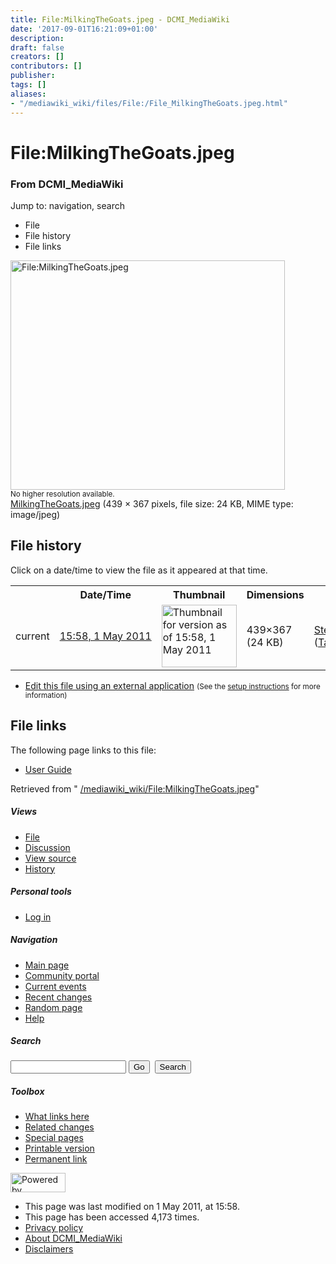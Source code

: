 ```yaml
---
title: File:MilkingTheGoats.jpeg - DCMI_MediaWiki
date: '2017-09-01T16:21:09+01:00'
description: 
draft: false
creators: []
contributors: []
publisher: 
tags: []
aliases:
- "/mediawiki_wiki/files/File:/File_MilkingTheGoats.jpeg.html"
---
```


<a id="top"></a>
# File:MilkingTheGoats.jpeg

### From DCMI\_MediaWiki

Jump to: navigation, search
<!-- start content -->
- File
- File history
- File links

 [<img alt="File:MilkingTheGoats.jpeg" src="/images/2/2d/MilkingTheGoats.jpeg" width="439" height="367">](/mediawiki_wiki/files/MilkingTheGoats.jpeg)  
<small>No higher resolution available.</small>  
 [MilkingTheGoats.jpeg](/images/2/2d/MilkingTheGoats.jpeg)‎ (439 × 367 pixels, file size: 24 KB, MIME type: image/jpeg)
<!-- 
NewPP limit report
Preprocessor node count: 0/1000000
Post-expand include size: 0/2097152 bytes
Template argument size: 0/2097152 bytes
Expensive parser function count: 0/100
-->
## File history

Click on a date/time to view the file as it appeared at that time.

<table class="wikitable filehistory">
  <tr>
    <td></td>
    <th>Date/Time</th>
    <th>Thumbnail</th>
    <th>Dimensions</th>
    <th>User</th>
    <th>Comment</th>
  </tr>
  <tr>
    <td>current</td>
    <td class="filehistory-selected" style="white-space: nowrap;"><a href="/mediawiki_wiki/files/MilkingTheGoats.jpeg">15:58, 1 May 2011</a></td>
    <td><a href="/images/2/2d/MilkingTheGoats.jpeg"><img alt="Thumbnail for version as of 15:58, 1 May 2011" src="/images/2/2d/MilkingTheGoats.jpeg" width="120" height="100"></a></td>
    <td>439×367 <span style="white-space: nowrap;">(24 KB)</span>
    </td>
    <td>
      <a href="/index.php?title=User:StefanieRuehle&amp;action=edit&amp;redlink=1" class="new mw-userlink" title="User:StefanieRuehle (page does not exist)">StefanieRuehle</a> <span style="white-space: nowrap;"> <span class="mw-usertoollinks">(<a href="/index.php?title=User_talk:StefanieRuehle&amp;action=edit&amp;redlink=1" class="new" title="User talk:StefanieRuehle (page does not exist)">Talk</a> | <a href="/index.php/Special:Contributions/StefanieRuehle" title="Special:Contributions/StefanieRuehle">contribs</a>)</span></span>
    </td>
    <td></td>
  </tr>
</table>

  

- [Edit this file using an external application](/index.php?title=File:MilkingTheGoats.jpeg&action=edit&externaledit=true&mode=file "File:MilkingTheGoats.jpeg") <small>(See the <a href="http://www.mediawiki.org/wiki/Manual:External_editors" class="external text" rel="nofollow">setup instructions</a> for more information)</small>

## File links

The following page links to this file:

- [User Guide](/index.php/User_Guide "User Guide")

Retrieved from " [/mediawiki_wiki/File:MilkingTheGoats.jpeg](/mediawiki_wiki/files/File:/File:MilkingTheGoats.jpeg.html)"

<!-- end content -->

##### Views

- [File](/mediawiki_wiki/files/File:/File:MilkingTheGoats.jpeg.html)
- [Discussion](/index.php?title=File_talk:MilkingTheGoats.jpeg&action=edit&redlink=1 "Discussion about the content page [t]")
- [View source](/index.php?title=File:MilkingTheGoats.jpeg&action=edit "This page is protected.
You can view its source [e]")
- [History](/index.php?title=File:MilkingTheGoats.jpeg&action=history "Past revisions of this page [h]")

##### Personal tools

- [Log in](/index.php?title=Special:UserLogin&returnto=File:MilkingTheGoats.jpeg "You are encouraged to log in; however, it is not mandatory [o]")

<script type="text/javascript"> if (window.isMSIE55) fixalpha(); </script>

##### Navigation

- [Main page](/index.php/Main_Page "Visit the main page [z]")
- [Community portal](/index.php/DCMI_MediaWiki:Community_portal "About the project, what you can do, where to find things")
- [Current events](/index.php/DCMI_MediaWiki:Current_events "Find background information on current events")
- [Recent changes](/index.php/Special:RecentChanges "The list of recent changes in the wiki [r]")
- [Random page](/index.php/Special:Random "Load a random page [x]")
- [Help](/index.php/Help:Contents "The place to find out")

##### <label for="searchInput">Search</label>

<form action="/index.php" id="searchform">
				<input type="hidden" name="title" value="Special:Search">
				<input id="searchInput" title="Search DCMI_MediaWiki" accesskey="f" type="search" name="search">
				<input type="submit" name="go" class="searchButton" id="searchGoButton" value="Go" title="Go to a page with this exact name if exists"> 
				<input type="submit" name="fulltext" class="searchButton" id="mw-searchButton" value="Search" title="Search the pages for this text">
			</form>

##### Toolbox

- [What links here](/index.php/Special:WhatLinksHere/File:MilkingTheGoats.jpeg "List of all wiki pages that link here [j]")
- [Related changes](/index.php/Special:RecentChangesLinked/File:MilkingTheGoats.jpeg "Recent changes in pages linked from this page [k]")
- [Special pages](/index.php/Special:SpecialPages "List of all special pages [q]")
- [Printable version](/index.php?title=File:MilkingTheGoats.jpeg&printable=yes "Printable version of this page [p]")
- [Permanent link](/index.php?title=File:MilkingTheGoats.jpeg&oldid=289 "Permanent link to this revision of the page")

<!-- end of the left (by default at least) column -->

 [<img src="/skins/common/images/poweredby_mediawiki_88x31.png" height="31" width="88" alt="Powered by MediaWiki">](http://www.mediawiki.org/)

- This page was last modified on 1 May 2011, at 15:58.
- This page has been accessed 4,173 times.
- [Privacy policy](/index.php/DCMI_MediaWiki:Privacy_policy "DCMI MediaWiki:Privacy policy")
- [About DCMI\_MediaWiki](/index.php/DCMI_MediaWiki:About "DCMI MediaWiki:About")
- [Disclaimers](/index.php/DCMI_MediaWiki:General_disclaimer "DCMI MediaWiki:General disclaimer")

<script>if (window.runOnloadHook) runOnloadHook();</script><!-- Served in 0.713 secs. -->
